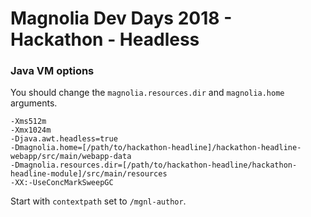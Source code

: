# Magnolia Dev Days 2018 - Hackathon - Headless

### Java VM options
You should change the ``magnolia.resources.dir`` and ``magnolia.home`` arguments.

```
-Xms512m
-Xmx1024m
-Djava.awt.headless=true
-Dmagnolia.home=[/path/to/hackathon-headline]/hackathon-headline-webapp/src/main/webapp-data 
-Dmagnolia.resources.dir=[/path/to/hackathon-headline/hackathon-headline-module]/src/main/resources
-XX:-UseConcMarkSweepGC
```

Start with `contextpath` set to `/mgnl-author`.